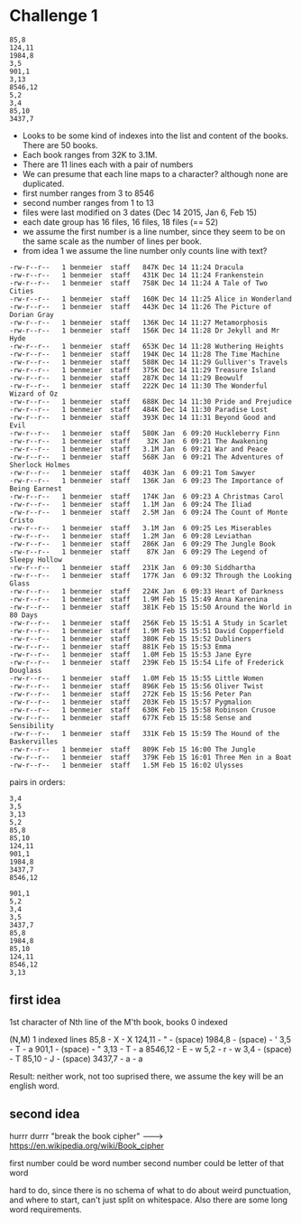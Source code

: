 # Challenge 1

```
85,8
124,11
1984,8
3,5
901,1
3,13
8546,12
5,2
3,4
85,10
3437,7
```

- Looks to be some kind of indexes into the list and content of the books. There are 50 books.
- Each book ranges from 32K to 3.1M.
- There are 11 lines each with a pair of numbers
- We can presume that each line maps to a character? although none are duplicated.
- first number ranges from 3 to 8546
- second number ranges from 1 to 13
- files were last modified on 3 dates (Dec 14 2015, Jan 6, Feb 15)
- each date group has 16 files, 16 files, 18 files (== 52)
- we assume the first number is a line number, since they seem to be on the same scale as the number of lines per book.
- from idea 1 we assume the line number only counts line with text?

```
-rw-r--r--   1 benmeier  staff   847K Dec 14 11:24 Dracula
-rw-r--r--   1 benmeier  staff   431K Dec 14 11:24 Frankenstein
-rw-r--r--   1 benmeier  staff   758K Dec 14 11:24 A Tale of Two Cities
-rw-r--r--   1 benmeier  staff   160K Dec 14 11:25 Alice in Wonderland
-rw-r--r--   1 benmeier  staff   443K Dec 14 11:26 The Picture of Dorian Gray
-rw-r--r--   1 benmeier  staff   136K Dec 14 11:27 Metamorphosis
-rw-r--r--   1 benmeier  staff   156K Dec 14 11:28 Dr Jekyll and Mr Hyde
-rw-r--r--   1 benmeier  staff   653K Dec 14 11:28 Wuthering Heights
-rw-r--r--   1 benmeier  staff   194K Dec 14 11:28 The Time Machine
-rw-r--r--   1 benmeier  staff   588K Dec 14 11:29 Gulliver's Travels
-rw-r--r--   1 benmeier  staff   375K Dec 14 11:29 Treasure Island
-rw-r--r--   1 benmeier  staff   287K Dec 14 11:29 Beowulf
-rw-r--r--   1 benmeier  staff   222K Dec 14 11:30 The Wonderful Wizard of Oz
-rw-r--r--   1 benmeier  staff   688K Dec 14 11:30 Pride and Prejudice
-rw-r--r--   1 benmeier  staff   484K Dec 14 11:30 Paradise Lost
-rw-r--r--   1 benmeier  staff   393K Dec 14 11:31 Beyond Good and Evil
-rw-r--r--   1 benmeier  staff   580K Jan  6 09:20 Huckleberry Finn
-rw-r--r--   1 benmeier  staff    32K Jan  6 09:21 The Awakening
-rw-r--r--   1 benmeier  staff   3.1M Jan  6 09:21 War and Peace
-rw-r--r--   1 benmeier  staff   568K Jan  6 09:21 The Adventures of Sherlock Holmes
-rw-r--r--   1 benmeier  staff   403K Jan  6 09:21 Tom Sawyer
-rw-r--r--   1 benmeier  staff   136K Jan  6 09:23 The Importance of Being Earnest
-rw-r--r--   1 benmeier  staff   174K Jan  6 09:23 A Christmas Carol
-rw-r--r--   1 benmeier  staff   1.1M Jan  6 09:24 The Iliad
-rw-r--r--   1 benmeier  staff   2.5M Jan  6 09:24 The Count of Monte Cristo
-rw-r--r--   1 benmeier  staff   3.1M Jan  6 09:25 Les Miserables
-rw-r--r--   1 benmeier  staff   1.2M Jan  6 09:28 Leviathan
-rw-r--r--   1 benmeier  staff   286K Jan  6 09:29 The Jungle Book
-rw-r--r--   1 benmeier  staff    87K Jan  6 09:29 The Legend of Sleepy Hollow
-rw-r--r--   1 benmeier  staff   231K Jan  6 09:30 Siddhartha
-rw-r--r--   1 benmeier  staff   177K Jan  6 09:32 Through the Looking Glass
-rw-r--r--   1 benmeier  staff   224K Jan  6 09:33 Heart of Darkness
-rw-r--r--   1 benmeier  staff   1.9M Feb 15 15:49 Anna Karenina
-rw-r--r--   1 benmeier  staff   381K Feb 15 15:50 Around the World in 80 Days
-rw-r--r--   1 benmeier  staff   256K Feb 15 15:51 A Study in Scarlet
-rw-r--r--   1 benmeier  staff   1.9M Feb 15 15:51 David Copperfield
-rw-r--r--   1 benmeier  staff   380K Feb 15 15:52 Dubliners
-rw-r--r--   1 benmeier  staff   881K Feb 15 15:53 Emma
-rw-r--r--   1 benmeier  staff   1.0M Feb 15 15:53 Jane Eyre
-rw-r--r--   1 benmeier  staff   239K Feb 15 15:54 Life of Frederick Douglass
-rw-r--r--   1 benmeier  staff   1.0M Feb 15 15:55 Little Women
-rw-r--r--   1 benmeier  staff   896K Feb 15 15:56 Oliver Twist
-rw-r--r--   1 benmeier  staff   272K Feb 15 15:56 Peter Pan
-rw-r--r--   1 benmeier  staff   203K Feb 15 15:57 Pygmalion
-rw-r--r--   1 benmeier  staff   630K Feb 15 15:58 Robinson Crusoe
-rw-r--r--   1 benmeier  staff   677K Feb 15 15:58 Sense and Sensibility
-rw-r--r--   1 benmeier  staff   331K Feb 15 15:59 The Hound of the Baskervilles
-rw-r--r--   1 benmeier  staff   809K Feb 15 16:00 The Jungle
-rw-r--r--   1 benmeier  staff   379K Feb 15 16:01 Three Men in a Boat
-rw-r--r--   1 benmeier  staff   1.5M Feb 15 16:02 Ulysses
```

pairs in orders:

```
3,4
3,5
3,13
5,2
85,8
85,10
124,11
901,1
1984,8
3437,7
8546,12
```

```
901,1
5,2
3,4
3,5
3437,7
85,8
1984,8
85,10
124,11
8546,12
3,13
```

## first idea

1st character of Nth line of the M'th book, books 0 indexed

(N,M)       1 indexed lines
85,8        - X                  - X
124,11      - "                  - (space)
1984,8      - (space)            - '
3,5         - T                  - a
901,1       - (space)            - "
3,13        - T                  - a
8546,12     - E                  - w
5,2         - r                  - w
3,4         - (space)            - T
85,10       - J                  - (space)
3437,7      - a                  - a

Result: neither work, not too suprised there, we assume the key will be an english word.

## second idea

hurrr durrr "break the book cipher" ---> https://en.wikipedia.org/wiki/Book_cipher

first number could be word number
second number could be letter of that word

hard to do, since there is no schema of what to do about weird punctuation, and where to start, can't just split on whitespace.
Also there are some long word requirements.

